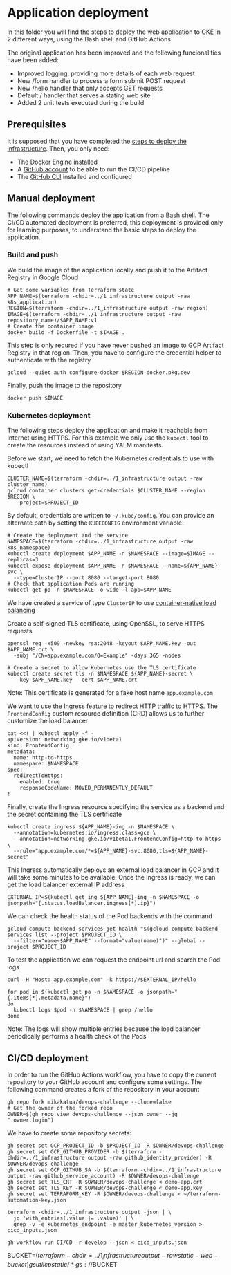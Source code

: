 # Application deployment
In this folder you will find the steps to deploy the web application to GKE in 2 different ways, using the Bash shell and GitHub Actions

The original application has been improved and the following funcionalities have been added:
* Improved logging, providing more details of each web request
* New /form handler to process a form submit POST request
* New /hello handler that only accepts GET requests
* Default / handler that serves a stating web site
* Added 2 unit tests executed during the build

## Prerequisites
It is supposed that you have completed the [steps to deploy the infrastructure](../1_infrastructure). Then, you only need:
* The [Docker Engine](https://docs.docker.com/get-docker/) installed
* A [GitHub account](https://github.com/) to be able to run the CI/CD pipeline
* The [GitHub CLI](https://cli.github.com/) installed and configured

## Manual deployment
The following commands deploy the application from a Bash shell. The CI/CD automated deployment is preferred, this deployment is provided only for learning purposes, to understand the basic steps to deploy the application.

### Build and push
We build the image of the application locally and push it to the Artifact Registry in Google Cloud
```
# Get some variables from Terraform state
APP_NAME=$(terraform -chdir=../1_infrastructure output -raw k8s_application)
REGION=$(terraform -chdir=../1_infrastructure output -raw region)
IMAGE=$(terraform -chdir=../1_infrastructure output -raw repository_name)/$APP_NAME:v1
# Create the container image
docker build -f Dockerfile -t $IMAGE .
```

This step is only requred if you have never pushed an image to GCP Artifact Registry in that region. Then, you have to configure the credential helper to authenticate with the registry
```
gcloud --quiet auth configure-docker $REGION-docker.pkg.dev
```

Finally, push the image to the repository
```
docker push $IMAGE
```

### Kubernetes deployment
The following steps deploy the application and make it reachable from Internet using HTTPS. For this example we only use the `kubectl` tool to create the resources instead of using YALM manifests.

Before we start, we need to fetch the Kubernetes credentials to use with kubectl
```
CLUSTER_NAME=$(terraform -chdir=../1_infrastructure output -raw cluster_name)
gcloud container clusters get-credentials $CLUSTER_NAME --region $REGION \
  --project=$PROJECT_ID
```
By default, credentials are written to `~/.kube/config`. You can provide an alternate path by setting the `KUBECONFIG` environment variable.

```
# Create the deployment and the service
NAMESPACE=$(terraform -chdir=../1_infrastructure output -raw k8s_namespace)
kubectl create deployment $APP_NAME -n $NAMESPACE --image=$IMAGE --replicas=3
kubectl expose deployment $APP_NAME -n $NAMESPACE --name=${APP_NAME}-svc \
  --type=ClusterIP --port 8080 --target-port 8080
# Check that application Pods are running
kubectl get po -n $NAMESPACE -o wide -l app=$APP_NAME
```
We have created a service of type `ClusterIP` to use [container-native load balancing](https://cloud.google.com/kubernetes-engine/docs/concepts/container-native-load-balancing)

Create a self-signed TLS certificate, using OpenSSL, to serve HTTPS requests
```
openssl req -x509 -newkey rsa:2048 -keyout $APP_NAME.key -out $APP_NAME.crt \
  -subj "/CN=app.example.com/O=Example" -days 365 -nodes

# Create a secret to allow Kubernetes use the TLS certificate
kubectl create secret tls -n $NAMESPACE ${APP_NAME}-secret \
  --key $APP_NAME.key --cert $APP_NAME.crt
```
Note: This certificate is generated for a fake host name `app.example.com`

We want to use the Ingress feature to redirect HTTP traffic to HTTPS. The `FrontendConfig` custom resource definition (CRD) allows us to further customize the load balancer
```
cat <<! | kubectl apply -f -
apiVersion: networking.gke.io/v1beta1
kind: FrontendConfig
metadata:
  name: http-to-https
  namespace: $NAMESPACE
spec:
  redirectToHttps:
    enabled: true
    responseCodeName: MOVED_PERMANENTLY_DEFAULT
!
```

Finally, create the Ingress resource specifying the service as a backend and the secret containing the TLS certificate
```
kubectl create ingress ${APP_NAME}-ing -n $NAMESPACE \
  --annotation=kubernetes.io/ingress.class=gce \
  --annotation=networking.gke.io/v1beta1.FrontendConfig=http-to-https \
  --rule="app.example.com/*=${APP_NAME}-svc:8080,tls=${APP_NAME}-secret"
```

This Ingress automatically deploys an external load balancer in GCP and it will take some minutes to be available. Once the Ingress is ready, we can get the load balancer external IP address
```
EXTERNAL_IP=$(kubectl get ing ${APP_NAME}-ing -n $NAMESPACE -o jsonpath="{.status.loadBalancer.ingress[*].ip}")
```

We can check the health status of the Pod backends with the command
```
gcloud compute backend-services get-health "$(gcloud compute backend-services list --project $PROJECT_ID \
  --filter="name~$APP_NAME" --format="value(name)")" --global --project $PROJECT_ID
```

To test the application we can request the endpoint url and search the Pod logs
```
curl -H "Host: app.example.com" -k https://$EXTERNAL_IP/hello

for pod in $(kubectl get po -n $NAMESPACE -o jsonpath="{.items[*].metadata.name}")
do 
  kubectl logs $pod -n $NAMESPACE | grep /hello
done
```

Note: The logs will show multiple entries because the load balancer periodically performs a health check of the Pods

## CI/CD deployment
In order to run the GitHub Actions workflow, you have to copy the current repository to your GitHub account and configure some settings. The following command creates a fork of the repository in your account
```
gh repo fork mikakatua/devops-challenge --clone=false
# Get the owner of the forked repo
OWNER=$(gh repo view devops-challenge --json owner --jq ".owner.login")
```

We have to create some repository secrets:
```
gh secret set GCP_PROJECT_ID -b $PROJECT_ID -R $OWNER/devops-challenge
gh secret set GCP_GITHUB_PROVIDER -b $(terraform -chdir=../1_infrastructure output -raw github_identity_provider) -R $OWNER/devops-challenge
gh secret set GCP_GITHUB_SA -b $(terraform -chdir=../1_infrastructure output -raw github_service_account) -R $OWNER/devops-challenge
gh secret set TLS_CRT -R $OWNER/devops-challenge < demo-app.crt
gh secret set TLS_KEY -R $OWNER/devops-challenge < demo-app.key
gh secret set TERRAFORM_KEY -R $OWNER/devops-challenge < ~/terraform-automation-key.json
```

```
terraform -chdir=../1_infrastructure output -json | \
  jq 'with_entries(.value |= .value)' | \
  grep -v -e kubernetes_endpoint -e master_kubernetes_version > cicd_inputs.json
```

```
gh workflow run CI/CD -r develop --json < cicd_inputs.json
````
BUCKET=$(terraform -chdir=../1_infrastructure output -raw static-web-bucket)
gsutil cp static/* gs://$BUCKET

